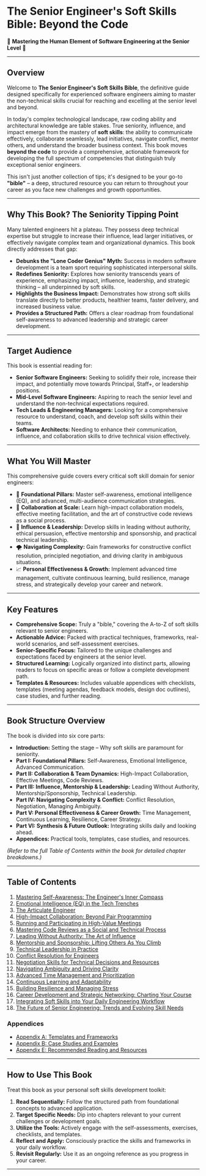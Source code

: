 # The Senior Engineer's Soft Skills Bible: Beyond the Code

📖 **Mastering the Human Element of Software Engineering at the Senior Level** 📖

---

## Overview

Welcome to **The Senior Engineer's Soft Skills Bible**, the definitive guide designed specifically for experienced software engineers aiming to master the non-technical skills crucial for reaching and excelling at the senior level and beyond.

In today's complex technological landscape, raw coding ability and architectural knowledge are table stakes. True seniority, influence, and impact emerge from the mastery of **soft skills**: the ability to communicate effectively, collaborate seamlessly, lead initiatives, navigate conflict, mentor others, and understand the broader business context. This book moves **beyond the code** to provide a comprehensive, actionable framework for developing the full spectrum of competencies that distinguish truly exceptional senior engineers.

This isn't just another collection of tips; it's designed to be your go-to **"bible"** – a deep, structured resource you can return to throughout your career as you face new challenges and growth opportunities.

---

## Why This Book? The Seniority Tipping Point

Many talented engineers hit a plateau. They possess deep technical expertise but struggle to increase their influence, lead larger initiatives, or effectively navigate complex team and organizational dynamics. This book directly addresses that gap:

- **Debunks the "Lone Coder Genius" Myth:** Success in modern software development is a team sport requiring sophisticated interpersonal skills.
- **Redefines Seniority:** Explores how seniority transcends years of experience, emphasizing impact, influence, leadership, and strategic thinking – all underpinned by soft skills.
- **Highlights the Business Impact:** Demonstrates how strong soft skills translate directly to better products, healthier teams, faster delivery, and increased business value.
- **Provides a Structured Path:** Offers a clear roadmap from foundational self-awareness to advanced leadership and strategic career development.

---

## Target Audience

This book is essential reading for:

- **Senior Software Engineers:** Seeking to solidify their role, increase their impact, and potentially move towards Principal, Staff+, or leadership positions.
- **Mid-Level Software Engineers:** Aspiring to reach the senior level and understand the non-technical expectations required.
- **Tech Leads & Engineering Managers:** Looking for a comprehensive resource to understand, coach, and develop soft skills within their teams.
- **Software Architects:** Needing to enhance their communication, influence, and collaboration skills to drive technical vision effectively.

---

## What You Will Master

This comprehensive guide covers every critical soft skill domain for senior engineers:

- 🧠 **Foundational Pillars:** Master self-awareness, emotional intelligence (EQ), and advanced, multi-audience communication strategies.
- 🤝 **Collaboration at Scale:** Learn high-impact collaboration models, effective meeting facilitation, and the art of constructive code reviews as a social process.
- 🚀 **Influence & Leadership:** Develop skills in leading without authority, ethical persuasion, effective mentorship and sponsorship, and practical technical leadership.
- 🌪️ **Navigating Complexity:** Gain frameworks for constructive conflict resolution, principled negotiation, and driving clarity in ambiguous situations.
- 📈 **Personal Effectiveness & Growth:** Implement advanced time management, cultivate continuous learning, build resilience, manage stress, and strategically develop your career and network.

---

## Key Features

- **Comprehensive Scope:** Truly a "bible," covering the A-to-Z of soft skills relevant to senior engineers.
- **Actionable Advice:** Packed with practical techniques, frameworks, real-world scenarios, and self-assessment exercises.
- **Senior-Specific Focus:** Tailored to the unique challenges and expectations faced by engineers at the senior level.
- **Structured Learning:** Logically organized into distinct parts, allowing readers to focus on specific areas or follow a complete development path.
- **Templates & Resources:** Includes valuable appendices with checklists, templates (meeting agendas, feedback models, design doc outlines), case studies, and further reading.

---

## Book Structure Overview

The book is divided into six core parts:

- **Introduction:** Setting the stage – Why soft skills are paramount for seniority.
- **Part I: Foundational Pillars:** Self-Awareness, Emotional Intelligence, Advanced Communication.
- **Part II: Collaboration & Team Dynamics:** High-Impact Collaboration, Effective Meetings, Code Reviews.
- **Part III: Influence, Mentorship & Leadership:** Leading Without Authority, Mentorship/Sponsorship, Technical Leadership.
- **Part IV: Navigating Complexity & Conflict:** Conflict Resolution, Negotiation, Managing Ambiguity.
- **Part V: Personal Effectiveness & Career Growth:** Time Management, Continuous Learning, Resilience, Career Strategy.
- **Part VI: Synthesis & Future Outlook:** Integrating skills daily and looking ahead.
- **Appendices:** Practical tools, templates, case studies, and resources.

_(Refer to the full Table of Contents within the book for detailed chapter breakdowns.)_

---

## Table of Contents

1. [Mastering Self-Awareness: The Engineer's Inner Compass](1%20-%20Mastering%20Self-Awareness%3A%20The%20Engineer's%20Inner%20Compass.md)
2. [Emotional Intelligence (EQ) in the Tech Trenches](<2%20-%20Emotional%20Intelligence%20(EQ)%20in%20the%20Tech%20Trenches.md>)
3. [The Articulate Engineer](3%20-%20The%20Articulate%20Engineer.md)
4. [High-Impact Collaboration: Beyond Pair Programming](4%20-%20High-Impact%20Collaboration%3A%20Beyond%20Pair%20Programming.md)
5. [Running and Participating in High-Value Meetings](5%20-%20Running%20and%20Participating%20in%20High-Value%20Meetings.md)
6. [Mastering Code Reviews as a Social and Technical Process](6%20-%20Mastering%20Code%20Reviews%20as%20a%20Social%20and%20Technical%20Process.md)
7. [Leading Without Authority: The Art of Influence](7%20-%20Leading%20Without%20Authority%3A%20The%20Art%20of%20Influence.md)
8. [Mentorship and Sponsorship: Lifting Others As You Climb](8%20-%20Mentorship%20and%20Sponsorship%3A%20Lifting%20Others%20As%20You%20Climb.md)
9. [Technical Leadership in Practice](9%20-%20Technical%20Leadership%20in%20Practice.md)
10. [Conflict Resolution for Engineers](10%20-%20Conflict%20Resolution%20for%20Engineers.md)
11. [Negotiation Skills for Technical Decisions and Resources](11%20-%20Negotiation%20Skills%20for%20Technical%20Decisions%20and%20Resources.md)
12. [Navigating Ambiguity and Driving Clarity](12%20-%20Navigating%20Ambiguity%20and%20Driving%20Clarity.md)
13. [Advanced Time Management and Prioritization](13%20-%20Advanced%20Time%20Management%20and%20Prioritization.md)
14. [Continuous Learning and Adaptability](14%20-%20Continuous%20Learning%20and%20Adaptability.md)
15. [Building Resilience and Managing Stress](15%20-%20Building%20Resilience%20and%20Managing%20Stress.md)
16. [Career Development and Strategic Networking: Charting Your Course](16%20-%20Career%20Development%20and%20Strategic%20Networking%3A%20Charting%20Your%20Course.md)
17. [Integrating Soft Skills into Your Daily Engineering Workflow](17%20-%20Integrating%20Soft%20Skills%20into%20Your%20Daily%20Engineering%20Workflow.md)
18. [The Future of Senior Engineering: Trends and Evolving Skill Needs](18%20-%20The%20Future%20of%20Senior%20Engineering%3A%20Trends%20and%20Evolving%20Skill%20Needs.md)

### Appendices

- [Appendix A: Templates and Frameworks](Appendix%20A.md)
- [Appendix B: Case Studies and Examples](Appendix%20B.md)
- [Appendix E: Recommended Reading and Resources](Appendix%20E.md)

---

## How to Use This Book

Treat this book as your personal soft skills development toolkit:

1.  **Read Sequentially:** Follow the structured path from foundational concepts to advanced application.
2.  **Target Specific Needs:** Dip into chapters relevant to your current challenges or development goals.
3.  **Utilize the Tools:** Actively engage with the self-assessments, exercises, checklists, and templates.
4.  **Reflect and Apply:** Consciously practice the skills and frameworks in your daily workflow.
5.  **Revisit Regularly:** Use it as an ongoing reference as you progress in your career.

---
